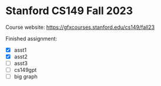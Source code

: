 # Stanford CS149 Fall 2023

Course website: https://gfxcourses.stanford.edu/cs149/fall23

Finished assignment: 

- [x] asst1
- [x] asst2
- [ ] asst3
- [ ] cs149gpt
- [ ] big graph
